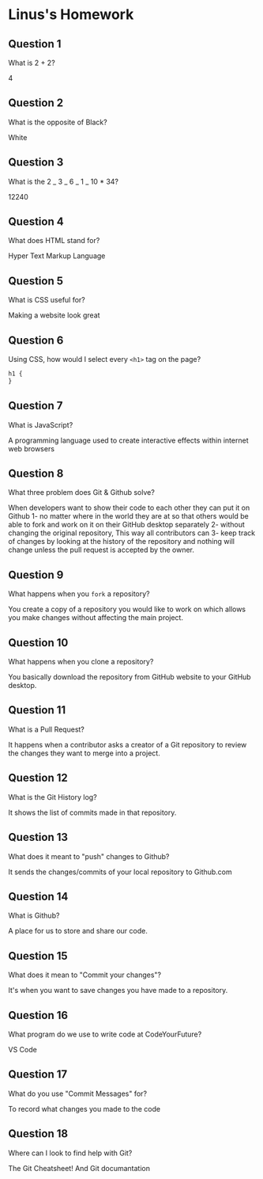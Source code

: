 # Linus's Homework

## Question 1

What is 2 + 2?

4

## Question 2

What is the opposite of Black?

White

## Question 3

What is the 2 _ 3 _ 6 _ 1 _ 10 \* 34?

12240

## Question 4

What does HTML stand for?

Hyper Text Markup Language

## Question 5

What is CSS useful for?

Making a website look great

## Question 6

Using CSS, how would I select every `<h1>` tag on the page?

```css
h1 {
}
```

## Question 7

What is JavaScript?

A programming language used to create interactive effects within internet web browsers

## Question 8

What three problem does Git & Github solve?

When developers want to show their code to each other they can put it on Github 1- no matter where in the world they are at so that others would be able to fork and work on it on their GitHub desktop separately 2- without changing the original repository, This way all contributors can 3- keep track of changes by looking at the history of the repository and nothing will change unless the pull request is accepted by the owner.

## Question 9

What happens when you `fork` a repository?

You create a copy of a repository you would like to work on which allows you make changes without affecting the main project.

## Question 10

What happens when you clone a repository?

You basically download the repository from GitHub website to your GitHub desktop.

## Question 11

What is a Pull Request?

It happens when a contributor asks a creator of a Git repository to review the changes they want to merge into a project.

## Question 12

What is the Git History log?

It shows the list of commits made in that repository.

## Question 13

What does it meant to "push" changes to Github?

It sends the changes/commits of your local repository to Github.com

## Question 14

What is Github?

A place for us to store and share our code.

## Question 15

What does it mean to "Commit your changes"?

It's when you want to save changes you have made to a repository.

## Question 16

What program do we use to write code at CodeYourFuture?

VS Code

## Question 17

What do you use "Commit Messages" for?

To record what changes you made to the code

## Question 18

Where can I look to find help with Git?

The Git Cheatsheet! And Git documantation
